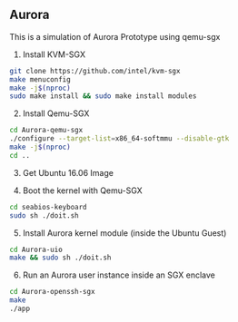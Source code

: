 Aurora
------

This is a simulation of Aurora Prototype using qemu-sgx

1. Install KVM-SGX
```sh
git clone https://github.com/intel/kvm-sgx
make menuconfig
make -j$(nproc)
sudo make install && sudo make install modules
```

2. Install Qemu-SGX
```sh
cd Aurora-qemu-sgx
./configure --target-list=x86_64-softmmu --disable-gtk
make -j$(nproc)
cd ..
```

3. Get Ubuntu 16.06 Image

4. Boot the kernel with Qemu-SGX
```sh
cd seabios-keyboard
sudo sh ./doit.sh
```

5. Install Aurora kernel module (inside the Ubuntu Guest)
```sh
cd Aurora-uio
make && sudo sh ./doit.sh
```

6. Run an Aurora user instance inside an SGX enclave
```sh
cd Aurora-openssh-sgx
make
./app
```
